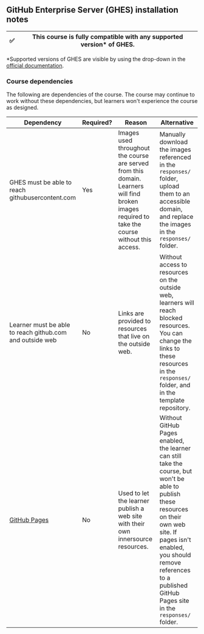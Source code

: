 ## GitHub Enterprise Server (GHES) installation notes

✅ | This course is fully compatible with any supported version* of GHES.
--- | ---

*Supported versions of GHES are visible by using the drop-down in the [official documentation](https://help.github.com/enterprise/).

### Course dependencies

The following are dependencies of the course. The course may continue to work without these dependencies, but learners won't experience the course as designed.

| Dependency                                                                                                               | Required? | Reason                                                                                                                                         | Alternative                                                                                                                                                                                                                                                |
|--------------------------------------------------------------------------------------------------------------------------|-----------|------------------------------------------------------------------------------------------------------------------------------------------------|------------------------------------------------------------------------------------------------------------------------------------------------------------------------------------------------------------------------------------------------------------|
| GHES must be able to reach githubusercontent.com                                                                         | Yes       | Images used throughout the course are served from this domain. Learners will find broken images required to take the course without this access. | Manually download the images referenced in the `responses/` folder, upload them to an accessible domain, and replace the images in the `responses/` folder.                                                                                                |
| Learner must be able to reach github.com and outside web                                                                 | No        | Links are provided to resources that live on the outside web.                                                                                  | Without access to resources on the outside web, learners will reach blocked resources. You can change the links to these resources in the `responses/` folder, and in the template repository.                                                             |
| [GitHub Pages](https://help.github.com/en/enterprise/2.16/admin/installation/configuring-github-pages-on-your-appliance) | No        | Used to let the learner publish a web site with their own innersource resources.                                                               | Without GitHub Pages enabled, the learner can still take the course, but won't be able to publish these resources on their own web site. If pages isn't enabled, you should remove references to a published GitHub Pages site in the `responses/` folder. |
